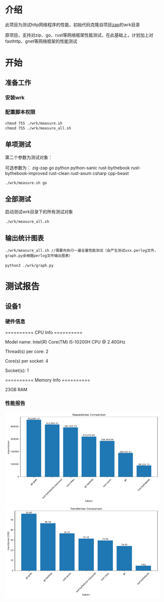 # 介绍
此项目为测试http网络程序的性能，初始代码克隆自项目[zap](https://github.com/zigzap/zap)的wrk目录


原项目，支持对zip、go、rust等网络框架性能测试，在此基础上，计划加上对fasthttp、gnet等网络框架的性能测试


# 开始


## 准备工作

### 安装wrk

### 配置脚本权限
``````
chmod 755 ./wrk/measure.sh
chmod 755 ./wrk/measure_all.sh
``````
## 单项测试

第二个参数为测试对象：

可选参数为： zig-zap go python python-sanic rust-bythebook rust-bythebook-improved rust-clean rust-axum csharp cpp-beast
``````
./wrk/measure.sh go
``````

## 全部测试
启动测试wrk目录下的所有测试对象

``````
./wrk/measure_all.sh
``````


## 输出统计图表
``````
./wrk/measure_all.sh //需要先执行一遍全量性能测试（会产生测试xxx.perlog文件，graph.py会根据perlog文件输出图表）

python3 ./wrk/graph.py
``````

# 测试报告

## 设备1
### 硬件信息
========== CPU Info ==========

Model name:                           Intel(R) Core(TM) i5-10200H CPU @ 2.40GHz

Thread(s) per core:                   2

Core(s) per socket:                   4

Socket(s):                            1

========== Memory Info ==========

23GB RAM

### 性能报告
![req_per_sec](https://github.com/fish2016/network_performance_test/blob/main/doc/test_result/req_per_sec_graph.png?raw=true)
![xfer_per_sec](https://github.com/fish2016/network_performance_test/blob/main/doc/test_result/xfer_per_sec_graph.png?raw=true)